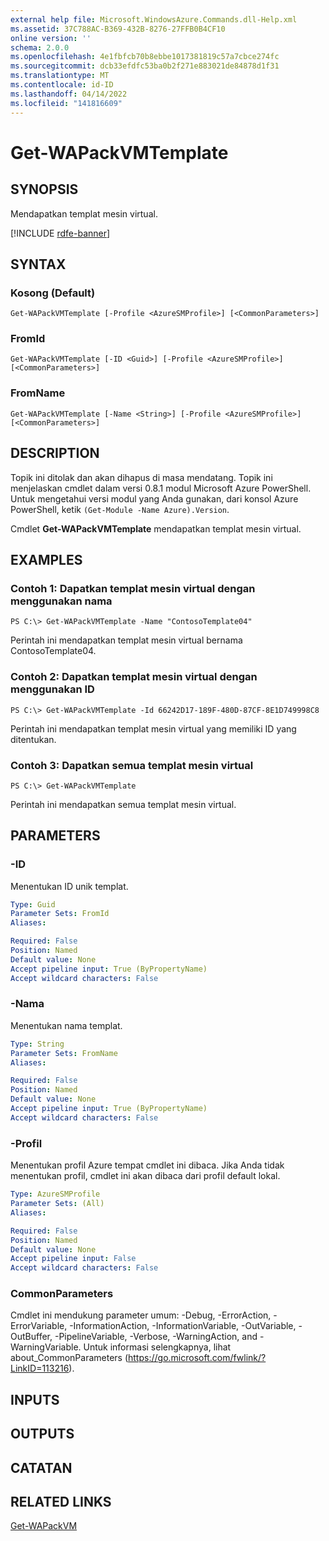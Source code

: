 ```yaml
---
external help file: Microsoft.WindowsAzure.Commands.dll-Help.xml
ms.assetid: 37C788AC-B369-432B-8276-27FFB0B4CF10
online version: ''
schema: 2.0.0
ms.openlocfilehash: 4e1fbfcb70b8ebbe1017381819c57a7cbce274fc
ms.sourcegitcommit: dcb33efdfc53ba0b2f271e883021de84878d1f31
ms.translationtype: MT
ms.contentlocale: id-ID
ms.lasthandoff: 04/14/2022
ms.locfileid: "141816609"
---
```

# Get-WAPackVMTemplate

## SYNOPSIS
Mendapatkan templat mesin virtual.

[!INCLUDE [rdfe-banner](../../includes/rdfe-banner.md)]

## SYNTAX

### Kosong (Default)
```
Get-WAPackVMTemplate [-Profile <AzureSMProfile>] [<CommonParameters>]
```

### FromId
```
Get-WAPackVMTemplate [-ID <Guid>] [-Profile <AzureSMProfile>] [<CommonParameters>]
```

### FromName
```
Get-WAPackVMTemplate [-Name <String>] [-Profile <AzureSMProfile>] [<CommonParameters>]
```

## DESCRIPTION
Topik ini ditolak dan akan dihapus di masa mendatang.
Topik ini menjelaskan cmdlet dalam versi 0.8.1 modul Microsoft Azure PowerShell.
Untuk mengetahui versi modul yang Anda gunakan, dari konsol Azure PowerShell, ketik `(Get-Module -Name Azure).Version`.

Cmdlet **Get-WAPackVMTemplate** mendapatkan templat mesin virtual.

## EXAMPLES

### Contoh 1: Dapatkan templat mesin virtual dengan menggunakan nama
```
PS C:\> Get-WAPackVMTemplate -Name "ContosoTemplate04"
```

Perintah ini mendapatkan templat mesin virtual bernama ContosoTemplate04.

### Contoh 2: Dapatkan templat mesin virtual dengan menggunakan ID
```
PS C:\> Get-WAPackVMTemplate -Id 66242D17-189F-480D-87CF-8E1D749998C8
```

Perintah ini mendapatkan templat mesin virtual yang memiliki ID yang ditentukan.

### Contoh 3: Dapatkan semua templat mesin virtual
```
PS C:\> Get-WAPackVMTemplate
```

Perintah ini mendapatkan semua templat mesin virtual.

## PARAMETERS

### -ID
Menentukan ID unik templat.

```yaml
Type: Guid
Parameter Sets: FromId
Aliases:

Required: False
Position: Named
Default value: None
Accept pipeline input: True (ByPropertyName)
Accept wildcard characters: False
```

### -Nama
Menentukan nama templat.

```yaml
Type: String
Parameter Sets: FromName
Aliases:

Required: False
Position: Named
Default value: None
Accept pipeline input: True (ByPropertyName)
Accept wildcard characters: False
```

### -Profil
Menentukan profil Azure tempat cmdlet ini dibaca.
Jika Anda tidak menentukan profil, cmdlet ini akan dibaca dari profil default lokal.

```yaml
Type: AzureSMProfile
Parameter Sets: (All)
Aliases:

Required: False
Position: Named
Default value: None
Accept pipeline input: False
Accept wildcard characters: False
```

### CommonParameters
Cmdlet ini mendukung parameter umum: -Debug, -ErrorAction, -ErrorVariable, -InformationAction, -InformationVariable, -OutVariable, -OutBuffer, -PipelineVariable, -Verbose, -WarningAction, and -WarningVariable. Untuk informasi selengkapnya, lihat about_CommonParameters (https://go.microsoft.com/fwlink/?LinkID=113216).

## INPUTS

## OUTPUTS

## CATATAN

## RELATED LINKS

[Get-WAPackVM](./Get-WAPackVM.md)


